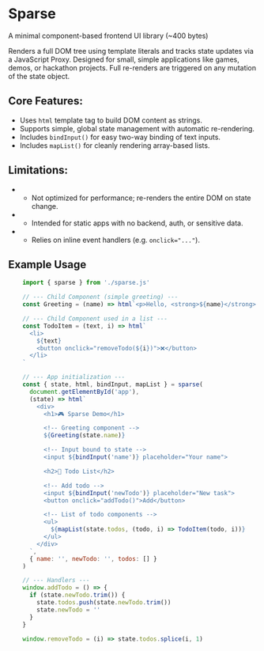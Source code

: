 # Sparse
A minimal component-based frontend UI library (~400 bytes)

Renders a full DOM tree using template literals and tracks state updates
via a JavaScript Proxy. Designed for small, simple applications like games,
demos, or hackathon projects. Full re-renders are triggered on any mutation
of the state object.

## Core Features:
- Uses `html` template tag to build DOM content as strings.
- Supports simple, global state management with automatic re-rendering.
- Includes `bindInput()` for easy two-way binding of text inputs.
- Includes `mapList()` for cleanly rendering array-based lists.

## Limitations:
 * - Not optimized for performance; re-renders the entire DOM on state change.
 * - Intended for static apps with no backend, auth, or sensitive data.
 * - Relies on inline event handlers (e.g. `onclick="..."`).

## Example Usage
```JavaScript
    import { sparse } from './sparse.js'

    // --- Child Component (simple greeting) ---
    const Greeting = (name) => html`<p>Hello, <strong>${name}</strong>!</p>`

    // --- Child Component used in a list ---
    const TodoItem = (text, i) => html`
      <li>
        ${text}
        <button onclick="removeTodo(${i})">❌</button>
      </li>
    `

    // --- App initialization ---
    const { state, html, bindInput, mapList } = sparse(
      document.getElementById('app'),
      (state) => html`
        <div>
          <h1>🎮 Sparse Demo</h1>

          <!-- Greeting component -->
          ${Greeting(state.name)}

          <!-- Input bound to state -->
          <input ${bindInput('name')} placeholder="Your name">

          <h2>📝 Todo List</h2>

          <!-- Add todo -->
          <input ${bindInput('newTodo')} placeholder="New task">
          <button onclick="addTodo()">Add</button>

          <!-- List of todo components -->
          <ul>
            ${mapList(state.todos, (todo, i) => TodoItem(todo, i))}
          </ul>
        </div>
      `,
      { name: '', newTodo: '', todos: [] }
    )

    // --- Handlers ---
    window.addTodo = () => {
      if (state.newTodo.trim()) {
        state.todos.push(state.newTodo.trim())
        state.newTodo = ''
      }
    }

    window.removeTodo = (i) => state.todos.splice(i, 1)
```

